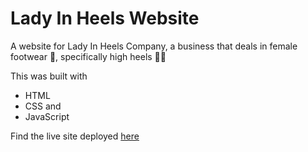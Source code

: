 # Lady In Heels Website

A website for Lady In Heels Company, a business that deals in female footwear 👩, specifically high heels 👠👢

This was built with 
- HTML
- CSS and 
- JavaScript 

Find the live site deployed [here](https://www.lady-in-heels.netlify.app)
